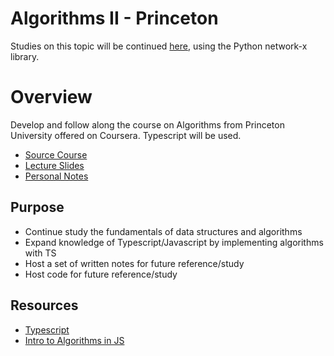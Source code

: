 # Algorithms II - Princeton

Studies on this topic will be continued [here](https://github.com/mtanzim/networkx-test), using the Python network-x library.


# Overview

Develop and follow along the course on Algorithms from Princeton University offered on Coursera. Typescript will be used.

- [Source Course](https://www.coursera.org/learn/algorithms-part2)
- [Lecture Slides](https://drive.google.com/open?id=1ol2HCnpoE-WSvrpX-xCgWbPRrFWQANeB)
- [Personal Notes]()

## Purpose

- Continue study the fundamentals of data structures and algorithms
- Expand knowledge of Typescript/Javascript by implementing algorithms with TS
- Host a set of written notes for future reference/study
- Host code for future reference/study

## Resources

- [Typescript](https://www.typescriptlang.org/)
- [Intro to Algorithms in JS](https://github.com/mtanzim/jsAlgorithms)
